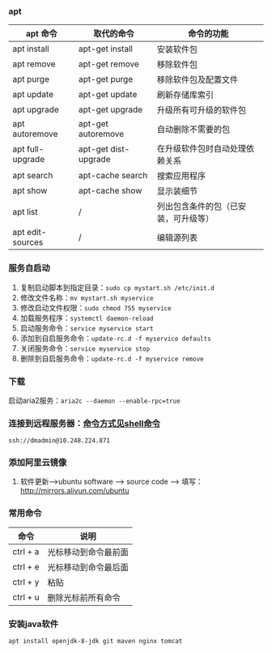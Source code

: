 ### apt
|apt 命令|取代的命令|命令的功能|
|---|---|---|
|apt install|apt-get install|安装软件包|
|apt remove|apt-get remove|移除软件包|
|apt purge|apt-get purge|移除软件包及配置文件|
|apt update|apt-get update|刷新存储库索引|
|apt upgrade|apt-get upgrade|升级所有可升级的软件包|
|apt autoremove|apt-get autoremove|自动删除不需要的包|
|apt full-upgrade|apt-get dist-upgrade|在升级软件包时自动处理依赖关系|
|apt search|apt-cache search|搜索应用程序|
|apt show|apt-cache show|显示装细节|
|apt list|/|列出包含条件的包（已安装，可升级等）|
|apt edit-sources|/|编辑源列表|

### 服务自启动
1. 复制启动脚本到指定目录：`sudo cp mystart.sh /etc/init.d`
2. 修改文件名称：`mv mystart.sh myservice`
1. 修改启动文件权限：`sudo chmod 755 myservice`
3. 加载服务程序：`systemctl daemon-reload`
2. 启动服务命令：`service myservice start`
3. 添加到自启服务命令：`update-rc.d -f myservice defaults`
4. 关闭服务命令：`service myservice stop`
5. 删除到自启服务命令：`update-rc.d -f myservice remove`

### 下载
启动aria2服务：`aria2c --daemon --enable-rpc=true`

### 连接到远程服务器：[命令方式见shell命令](https://github.com/chahongjing/CodeSummary/blob/master/linux/shell.md)
``` shell
ssh://dmadmin@10.248.224.871
```

### 添加阿里云镜像
1. 软件更新-->ubuntu software --> source code --> 填写：http://mirrors.aliyun.com/ubuntu

### 常用命令
|命令|说明|
|---|---|
|ctrl + a|光标移动到命令最前面|
|ctrl + e|光标移动到命令最后面|
|ctrl + y|粘贴|
|ctrl + u|删除光标前所有命令|

### 安装java软件
`apt install openjdk-8-jdk git maven nginx tomcat`
